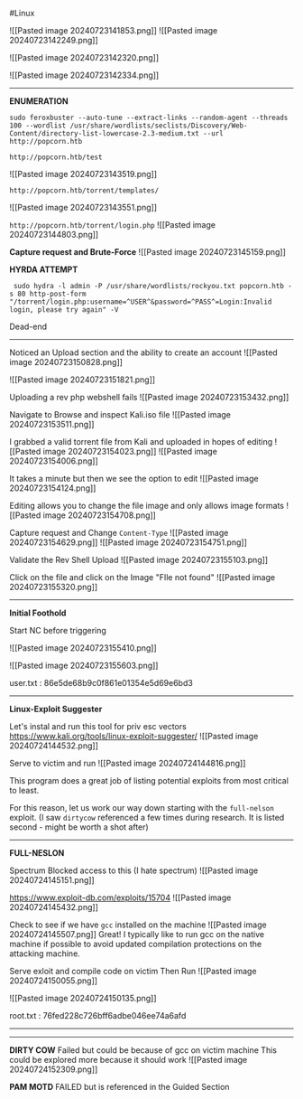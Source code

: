 #Linux 


![[Pasted image 20240723141853.png]]
![[Pasted image 20240723142249.png]]

![[Pasted image 20240723142320.png]]

![[Pasted image 20240723142334.png]]

***
**ENUMERATION**

```
sudo feroxbuster --auto-tune --extract-links --random-agent --threads 100 --wordlist /usr/share/wordlists/seclists/Discovery/Web-Content/directory-list-lowercase-2.3-medium.txt --url http://popcorn.htb
```

```
http://popcorn.htb/test
```
![[Pasted image 20240723143519.png]]

```
http://popcorn.htb/torrent/templates/
```
![[Pasted image 20240723143551.png]]

`http://popcorn.htb/torrent/login.php`
![[Pasted image 20240723144803.png]]

**Capture request and Brute-Force**
![[Pasted image 20240723145159.png]]

**HYRDA ATTEMPT**
```
 sudo hydra -l admin -P /usr/share/wordlists/rockyou.txt popcorn.htb -s 80 http-post-form "/torrent/login.php:username=^USER^&password=^PASS^=Login:Invalid login, please try again" -V
```

Dead-end
***

Noticed an Upload section and the ability to create an account
![[Pasted image 20240723150828.png]]

![[Pasted image 20240723151821.png]]

Uploading a rev php webshell fails
![[Pasted image 20240723153432.png]]

Navigate to Browse and inspect Kali.iso file 
![[Pasted image 20240723153511.png]]


I grabbed a valid torrent file from Kali and uploaded in hopes of editing
![[Pasted image 20240723154023.png]]
![[Pasted image 20240723154006.png]]

It takes a minute but then we see the option to edit
![[Pasted image 20240723154124.png]]



Editing allows you to change the file image and only allows image formats
![[Pasted image 20240723154708.png]]

Capture request and Change
`Content-Type`
![[Pasted image 20240723154629.png]]
![[Pasted image 20240723154751.png]]

Validate the Rev Shell Upload
![[Pasted image 20240723155103.png]]

Click on the file and click on the Image "FIle not found"
![[Pasted image 20240723155320.png]]

***
**Initial Foothold**

Start NC before triggering

![[Pasted image 20240723155410.png]]

![[Pasted image 20240723155603.png]]

user.txt : 86e5de68b9c0f861e01354e5d69e6bd3

***
**Linux-Exploit Suggester**

Let's instal and run this tool for priv esc vectors
https://www.kali.org/tools/linux-exploit-suggester/
![[Pasted image 20240724144532.png]]

Serve to victim and run
![[Pasted image 20240724144816.png]]


This program does a great job of listing potential exploits from most critical to least.

For this reason, let us work our way down starting with the `full-nelson` exploit. (I saw `dirtycow` referenced a few times during research. It is listed second - might be worth a shot after)
***
**FULL-NESLON**

Spectrum Blocked access to this (I hate spectrum)
![[Pasted image 20240724145151.png]]


https://www.exploit-db.com/exploits/15704
![[Pasted image 20240724145432.png]]

Check to see if we have `gcc` installed on the machine
![[Pasted image 20240724145507.png]]
Great! 
I typically like to run gcc on the native machine if possible to avoid updated compilation protections on the attacking machine.

Serve exloit and compile code on victim
Then Run
![[Pasted image 20240724150055.png]]

![[Pasted image 20240724150135.png]]

root.txt : 76fed228c726bff6adbe046ee74a6afd

***
***

**DIRTY COW** 
Failed but could be because of gcc on victim machine
This could be explored more because it should work
![[Pasted image 20240724152309.png]]

**PAM MOTD** 
FAILED but is referenced in the Guided Section
